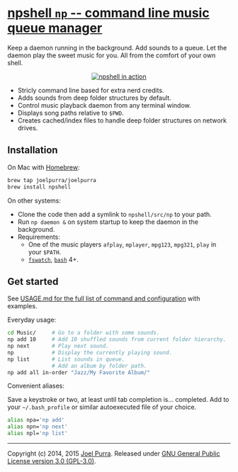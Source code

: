 # [npshell `np` -- command line music queue manager](https://github.com/joelpurra/npshell/)

Keep a daemon running in the background. Add sounds to a queue. Let the daemon play the sweet music for you. All from the comfort of your own shell.


<p align="center">
  <a href="https://github.com/joelpurra/npshell/"><img src="https://cloud.githubusercontent.com/assets/1398544/5836151/b8d8e31e-a171-11e4-8412-d23765b54a25.gif" alt="npshell in action" border="0" /></a>
</p>


- Stricly command line based for extra nerd credits.
- Adds sounds from deep folder structures by default.
- Control music playback daemon from any terminal window.
- Displays song paths relative to `$PWD`.
- Creates cached/index files to handle deep folder structures on network drives.



## Installation

On Mac with [Homebrew](http://brew.sh/):

```bash
brew tap joelpurra/joelpurra
brew install npshell
```

On other systems:

- Clone the code then add a symlink to `npshell/src/np` to your path.
- Run `np daemon &` on system startup to keep the daemon in the background.
- Requirements:
  - One of the music players `afplay`, `mplayer`, `mpg123`, `mpg321`, `play` in your `$PATH`.
  - [`fswatch`](https://github.com/emcrisostomo/fswatch), [`bash`](https://www.gnu.org/software/bash/) 4+.



## Get started

See [USAGE.md for the full list of command and configuration](https://github.com/joelpurra/npshell/blob/master/USAGE.md) with examples.

Everyday usage:

```bash
cd Music/     # Go to a folder with some sounds.
np add 10     # Add 10 shuffled sounds from current folder hierarchy.
np next       # Play next sound.
np            # Display the currently playing sound.
np list       # List sounds in queue.
              # Add an album by folder path.
np add all in-order "Jazz/My Favorite Album/"
```


Convenient aliases:

Save a keystroke or two, at least until tab completion is... completed. Add to your `~/.bash_profile` or similar autoexecuted file of your choice.

```bash
alias npa='np add'
alias npn='np next'
alias npl='np list'
```


---

Copyright (c) 2014, 2015 [Joel Purra](http://joelpurra.com/). Released under [GNU General Public License version 3.0 (GPL-3.0)](https://www.gnu.org/licenses/gpl.html).
